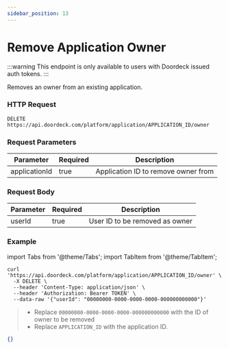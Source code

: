 ```yaml
---
sidebar_position: 13
---
```


# Remove Application Owner

:::warning
This endpoint is only available to users with Doordeck issued auth tokens.
:::

Removes an owner from an existing application.

### HTTP Request

`DELETE https://api.doordeck.com/platform/application/APPLICATION_ID/owner`

### Request Parameters

| Parameter     | Required | Description                         |
|---------------|----------|-------------------------------------|
| applicationId | true     | Application ID to remove owner from |

### Request Body

| Parameter | Required | Description                    |
|-----------|----------|--------------------------------|
| userId    | true     | User ID to be removed as owner |

### Example

import Tabs from '@theme/Tabs';
import TabItem from '@theme/TabItem';

<Tabs>
<TabItem value="shell" label="Request">

```shell title="CURL"
curl 'https://api.doordeck.com/platform/application/APPLICATION_ID/owner' \
  -X DELETE \
  --header 'Content-Type: application/json' \
  --header 'Authorization: Bearer TOKEN' \
  --data-raw '{"userId": "00000000-0000-0000-0000-000000000000"}'
```

> - Replace `00000000-0000-0000-0000-000000000000` with the ID of owner to be removed
> - Replace `APPLICATION_ID` with the application ID.

</TabItem>
<TabItem value="json" label="Response">

```json title="JSON"
{}
```

</TabItem>
</Tabs>
